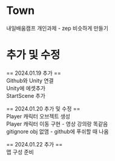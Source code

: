 # Town
내일배움캠프 개인과제 - zep 비슷하게 만들기

# 추가 및 수정
== 2024.01.19 추가 ==  
Github와 Unity 연결  
Unity에 에셋추가  
StartScene 추가  

== 2024.01.20 추가 및 수정 ==  
Player 캐릭터 오브젝트 생성  
Player 캐릭터 이동 구현 - 영상 강의랑 똑같음  
gitignore obj 없앰 - github에 푸쉬할 때 나옴  

== 2024.01.22 추가 ==  
맵 구성 준비  
